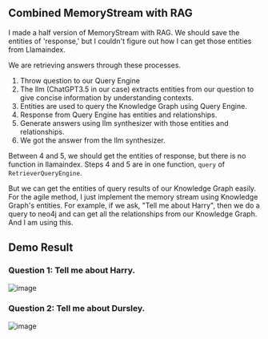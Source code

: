 ## Combined MemoryStream with RAG

I made a half version of MemoryStream with RAG.
We should save the entities of 'response,' but I couldn't figure out how I can get those entities from Llamaindex.

We are retrieving answers through these processes.

1. Throw question to our Query Engine
2. The llm (ChatGPT3.5 in our case) extracts entities from our question to give concise information by understanding contexts.
3. Entities are used to query the Knowledge Graph using Query Engine.
4. Response from Query Engine has entities and relationships.
5. Generate answers using llm synthesizer with those entities and relationships.
6. We got the answer from the llm synthesizer.

Between 4 and 5, we should get the entities of response, but there is no function in llamaindex. Steps 4 and 5 are in one function, `query` of `RetrieverQueryEngine`.

But we can get the entities of query results of our Knowledge Graph easily. For the agile method, I just implement the memory stream using Knowledge Graph's entities.
For example, if we ask, "Tell me about Harry", then we do a query to neo4j and can get all the relationships from our Knowledge Graph. And I am using this.

## Demo Result

### Question 1: Tell me about Harry.

![image](src/memory_stream_Q1.png)

### Question 2: Tell me about Dursley.

![image](src/memory_stream_Q2.png)

